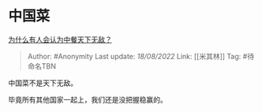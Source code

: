 # 中国菜
[为什么有人会认为中餐天下无敌？](https://www.zhihu.com/question/57543664/answer/2628514295)

> Author: #Anonymity
> Last update: *18/08/2022*
> Link: [[米其林]]
> Tag: #待命名TBN

中国菜不是天下无敌。

毕竟所有其他国家一起上，我们还是没把握稳赢的。

